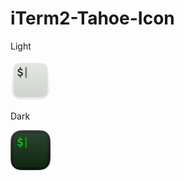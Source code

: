 # iTerm2-Tahoe-Icon

Light

<img src="iTerm2-Tahoe.iconset/iTerm2-Tahoe-macOS-Default-128x128@2x.png" alt="Default" width=64>

Dark

<img src="iTerm2-Tahoe.iconset/iTerm2-Tahoe-macOS-Dark-128x128@2x.png" alt="Dark" width=64>
